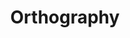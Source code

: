 ---
types: "word"

title: "Orthography"

categories: ['']

tags: ['Orthography']

arabic: 'النسق الكتابي'

arexps: []

enwords: ['Orthography']

enexps: []

arlexicons: 'ن'

enlexicons: 'O'

authors: ['Ruqayya Roshdy']

translators: ['']

citations: 'العربية والذكاء الاصطناعي'

sources: 'مركز الملك عبدالله بن عبدالعزيز الدولي لخدمة اللغة العربية'

word: "true"

slug: ""
---
